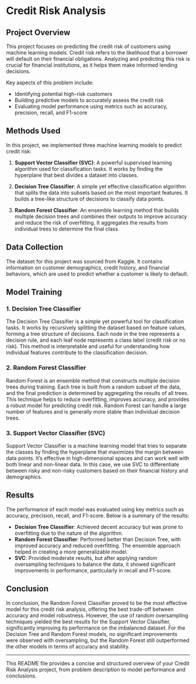 # Credit Risk Analysis
## Project Overview

This project focuses on predicting the credit risk of customers using machine learning models. Credit risk refers to the likelihood that a borrower will default on their financial obligations. Analyzing and predicting this risk is crucial for financial institutions, as it helps them make informed lending decisions.

Key aspects of this problem include:
- Identifying potential high-risk customers
- Building predictive models to accurately assess the credit risk
- Evaluating model performance using metrics such as accuracy, precision, recall, and F1-score

## Methods Used

In this project, we implemented three machine learning models to predict credit risk:

1. **Support Vector Classifier (SVC)**: A powerful supervised learning algorithm used for classification tasks. It works by finding the hyperplane that best divides a dataset into classes.
  
2. **Decision Tree Classifier**: A simple yet effective classification algorithm that splits the data into subsets based on the most important features. It builds a tree-like structure of decisions to classify data points.

3. **Random Forest Classifier**: An ensemble learning method that builds multiple decision trees and combines their outputs to improve accuracy and reduce the risk of overfitting. It aggregates the results from individual trees to determine the final class.

## Data Collection

The dataset for this project was sourced from Kaggle. It contains information on customer demographics, credit history, and financial behaviors, which are used to predict whether a customer is likely to default.

## Model Training

### 1. Decision Tree Classifier
The Decision Tree Classifier is a simple yet powerful tool for classification tasks. It works by recursively splitting the dataset based on feature values, forming a tree structure of decisions. Each node in the tree represents a decision rule, and each leaf node represents a class label (credit risk or no risk). This method is interpretable and useful for understanding how individual features contribute to the classification decision.

### 2. Random Forest Classifier
Random Forest is an ensemble method that constructs multiple decision trees during training. Each tree is built from a random subset of the data, and the final prediction is determined by aggregating the results of all trees. This technique helps to reduce overfitting, improves accuracy, and provides a robust model for predicting credit risk. Random Forest can handle a large number of features and is generally more stable than individual decision trees.

### 3. Support Vector Classifier (SVC)
Support Vector Classifier is a machine learning model that tries to separate the classes by finding the hyperplane that maximizes the margin between data points. It’s effective in high-dimensional spaces and can work well with both linear and non-linear data. In this case, we use SVC to differentiate between risky and non-risky customers based on their financial history and demographics.

## Results

The performance of each model was evaluated using key metrics such as accuracy, precision, recall, and F1-score. Below is a summary of the results:

- **Decision Tree Classifier**: Achieved decent accuracy but was prone to overfitting due to the nature of the algorithm.
- **Random Forest Classifier**: Performed better than Decision Tree, with improved accuracy and reduced overfitting. The ensemble approach helped in creating a more generalizable model.
- **SVC**: Provided moderate results, but after applying random oversampling techniques to balance the data, it showed significant improvements in performance, particularly in recall and F1-score.

## Conclusion

In conclusion, the Random Forest Classifier proved to be the most effective model for this credit risk analysis, offering the best trade-off between accuracy and model robustness. However, the use of random oversampling techniques yielded the best results for the Support Vector Classifier, significantly improving its performance on the imbalanced dataset. For the Decision Tree and Random Forest models, no significant improvements were observed with oversampling, but the Random Forest still outperformed the other models in terms of accuracy and stability.

---

This README file provides a concise and structured overview of your Credit Risk Analysis project, from problem description to model performance and conclusions.
